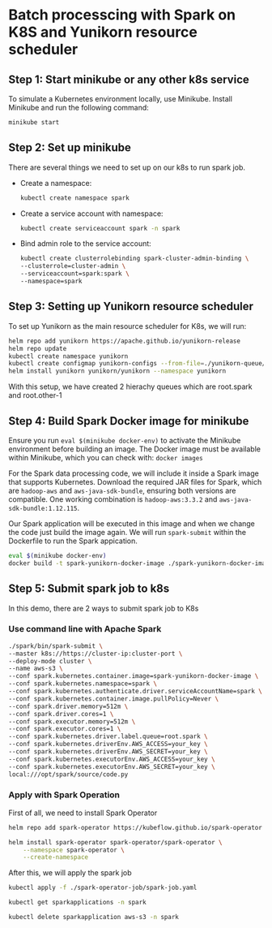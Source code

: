 # Batch processcing with Spark on K8S and Yunikorn resource scheduler

## Step 1: Start minikube or any other k8s service
To simulate a Kubernetes environment locally, use Minikube. Install Minikube and run the following command:
```sh
minikube start
```

## Step 2: Set up minikube
There are several things we need to set up on our k8s to run spark job.
- Create a namespace:  
  ```sh
  kubectl create namespace spark
  ```

- Create a service account with namespace:  
  ```sh
  kubectl create serviceaccount spark -n spark
  ```

- Bind admin role to the service account:    
  ```sh
  kubectl create clusterrolebinding spark-cluster-admin-binding \
  --clusterrole=cluster-admin \
  --serviceaccount=spark:spark \
  --namespace=spark
  ```

## Step 3: Setting up Yunikorn resource scheduler
To set up Yunikorn as the main resource scheduler for K8s, we will run:
```sh
helm repo add yunikorn https://apache.github.io/yunikorn-release
helm repo update
kubectl create namespace yunikorn
kubectl create configmap yunikorn-configs --from-file=./yunikorn-queue/queues.yaml -n yunikorn
helm install yunikorn yunikorn/yunikorn --namespace yunikorn
```

With this setup, we have created 2 hierachy queues which are root.spark and root.other-1


## Step 4: Build Spark Docker image for minikube
Ensure you run ```eval $(minikube docker-env)``` to activate the Minikube environment before building an image. The Docker image must be available within Minikube, which you can check with: ```docker images```

For the Spark data processing code, we will include it inside a Spark image that supports Kubernetes. Download the required JAR files for Spark, which are ```hadoop-aws``` and ```aws-java-sdk-bundle```, ensuring both versions are compatible. One working combination is ```hadoop-aws:3.3.2``` and ```aws-java-sdk-bundle:1.12.115```.

Our Spark application will be executed in this image and when we change the code just build the image again. We will run ```spark-submit``` within the Dockerfile to run the Spark appication.

```sh
eval $(minikube docker-env)
docker build -t spark-yunikorn-docker-image ./spark-yunikorn-docker-image
```

## Step 5: Submit spark job to k8s
In this demo, there are 2 ways to submit spark job to K8s

### Use command line with Apache Spark
```sh
./spark/bin/spark-submit \
--master k8s://https://cluster-ip:cluster-port \
--deploy-mode cluster \
--name aws-s3 \
--conf spark.kubernetes.container.image=spark-yunikorn-docker-image \
--conf spark.kubernetes.namespace=spark \
--conf spark.kubernetes.authenticate.driver.serviceAccountName=spark \
--conf spark.kubernetes.container.image.pullPolicy=Never \
--conf spark.driver.memory=512m \
--conf spark.driver.cores=1 \
--conf spark.executor.memory=512m \
--conf spark.executor.cores=1 \
--conf spark.kubernetes.driver.label.queue=root.spark \
--conf spark.kubernetes.driverEnv.AWS_ACCESS=your_key \
--conf spark.kubernetes.driverEnv.AWS_SECRET=your_key \
--conf spark.kubernetes.executorEnv.AWS_ACCESS=your_key \
--conf spark.kubernetes.executorEnv.AWS_SECRET=your_key \
local:///opt/spark/source/code.py
```

### Apply with Spark Operation
First of all, we need to install Spark Operator
```sh
helm repo add spark-operator https://kubeflow.github.io/spark-operator

helm install spark-operator spark-operator/spark-operator \
    --namespace spark-operator \
    --create-namespace
```
After this, we will apply the spark job
```sh
kubectl apply -f ./spark-operator-job/spark-job.yaml

kubectl get sparkapplications -n spark

kubectl delete sparkapplication aws-s3 -n spark
```
